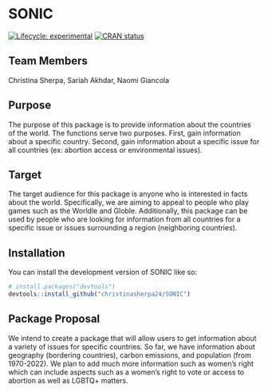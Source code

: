 
<!-- README.md is generated from README.Rmd. Please edit that file -->

# SONIC

<!-- badges: start -->

[![Lifecycle:
experimental](https://img.shields.io/badge/lifecycle-experimental-orange.svg)](https://lifecycle.r-lib.org/articles/stages.html#experimental)
[![CRAN
status](https://www.r-pkg.org/badges/version/SONIC)](https://CRAN.R-project.org/package=SONIC)
<!-- badges: end -->

## Team Members

Christina Sherpa, Sariah Akhdar, Naomi Giancola

## Purpose

The purpose of this package is to provide information about the
countries of the world. The functions serve two purposes. First, gain
information about a specific country. Second, gain information about a
specific issue for all countries (ex: abortion access or environmental
issues).

## Target

The target audience for this package is anyone who is interested in
facts about the world. Specifically, we are aiming to appeal to people
who play games such as the Worldle and Globle. Additionally, this
package can be used by people who are looking for information from all
countries for a specific issue or issues surrounding a region
(neighboring countries).

## Installation

You can install the development version of SONIC like so:

``` r
# install.packages("devtools")
devtools::install_github("christinasherpa24/SONIC")
```

## Package Proposal

We intend to create a package that will allow users to get information
about a variety of issues for specific countries. So far, we have
information about geography (bordering countries), carbon emissions, and
population (from 1970-2022). We plan to add much more information such
as women’s right which can include aspects such as a women’s right to
vote or access to abortion as well as LGBTQ+ matters.
